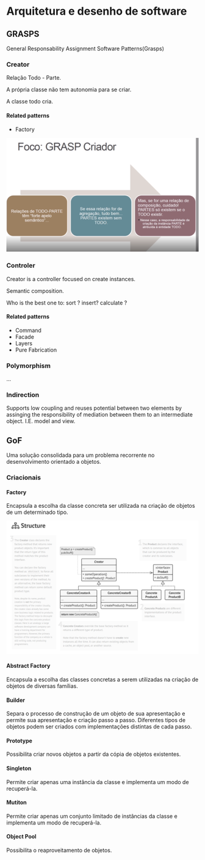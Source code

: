 # Arquitetura e desenho de software

## GRASPS
General Responsability Assignment Software Patterns(Grasps)

### Creator

Relação Todo - Parte.

A própria classe não tem autonomia para se criar.

A classe todo cria.

#### Related patterns
- Factory

![Como saber se o acoplamento é fore](images/criador.png)

### Controler

Creator is a controller focused on create instances.

Semantic composition.

Who is the best one to: sort ? insert? calculate ?

#### Related patterns
- Command
- Facade
- Layers
- Pure Fabrication

### Polymorphism

...

### Indirection

Supports low coupling and reuses potential between two elements by
assinging the responsibility of mediation between them to an 
intermediate object. I.E. model and view.

## GoF

Uma solução consolidada para um problema recorrente no desenvolvimento
orientado a objetos.

### Criacionais

#### Factory

Encapsula a escolha da classe concreta ser utilizada na criação de
objetos de um determinado tipo.

![Factory](images/factory.png)

#### Abstract Factory

Encapsula a escolha das classes concretas a serem utilizadas na 
criação de objetos de diversas famílias.

#### Builder

Separa o processo de construção de um objeto de sua apresentação e 
permite sua apresentação e criação passo a passo. Diferentes tipos
de objetos podem ser criados com implementações distintas de cada
passo.

#### Prototype

Possibilita criar novos objetos a partir da cópia de objetos 
existentes.

#### Singleton

Permite criar apenas uma instância da classe e implementa um modo de
recuperá-la.

#### Mutiton

Permite criar apenas um conjunto limitado de instâncias da classe
e implementa um modo de recuperá-la.

#### Object Pool

Possibilita o reaproveitamento de objetos.

